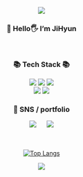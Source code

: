 <!--
**meanlightk/meanlightk** is a ✨ _special_ ✨ repository because its `README.md` (this file) appears on your GitHub profile.

Here are some ideas to get you started:

- 🔭 I’m currently working on ...
- 🌱 I’m currently learning ...
- 👯 I’m looking to collaborate on ...
- 🤔 I’m looking for help with ...
- 💬 Ask me about ...
- 📫 How to reach me: ...
- 😄 Pronouns: ...
- ⚡ Fun fact: ...
-->
<p align=center>
<img src="https://capsule-render.vercel.app/api?type=waving&color=FFC0CB&height=250&section=header&text=meanlightk%20story&fontSize=90" />
</p>
<h3 align=center> 
🌺 Hello🖐 I’m JiHyun
<br>

</h3>
<br>
<div align=center>
	
</div>
<h3 align="center">📚 Tech Stack 📚</h3>
<div align="center">
	<img src="https://img.shields.io/badge/Java-007396?style=flat-square&logo=Java&logoColor=white"/>
	<img src="https://img.shields.io/badge/Node.js-339933?style=flat-square&logo=Node.js&logoColor=white"/>
	<img src="https://img.shields.io/badge/Oracle-F80000?style=flat-square&logo=Oracle&logoColor=white"/>
	<br>
	<img src="https://img.shields.io/badge/Javascript-F7DF1E?style=flat-square&logo=javascript&logoColor=white"/>
	<img src="https://img.shields.io/badge/React-61DAFB?style=flat-square&logo=React&logoColor=white"/>
</div>
	
<div align=center>
	<h3> 🌺 SNS / portfolio  </h3>	
  <!-- 노션링크 -->
		<img src="http://img.shields.io/badge/-notion-black?style=flat&logo=notion&link=https://www.notion.so/inadang/Ina-b89959d18d534a52a1cf2301e0a2284d"
		 style="height : auto; margin-left : 10px; margin-right : 10px;"/>
	</a>
	<a href="mailto:meanlightk@gmail.com">
	<img src="https://img.shields.io/badge/Gmail-d14836?style=flat&logo=Gmail&logoColor=white&link=mailto:meanlightk@gmail.com"
	 style="height : auto; margin-left : 10px; margin-right : 10px;"/>
	</a>
 <br><br><br>

[![Top Langs](https://github-readme-stats.vercel.app/api/top-langs/?username=meanlightk&layout=compact)](https://github.com/meanlightk/github-readme-stats)

</div>
	
<div align=center>
	<img src="https://capsule-render.vercel.app/api?type=waving&color=FFC0CB&height=200&section=footer" />
</div>
